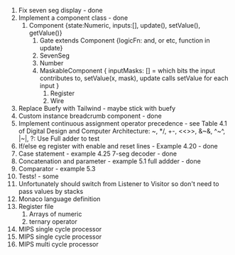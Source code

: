 1. Fix seven seg display - done
2. Implement a component class - done
   1. Component {state:Numeric, inputs:[], update(), setValue(), getValue()}
      1. Gate extends Component {logicFn: and, or etc, function in update}
      2. SevenSeg
      3. Number
      4. MaskableComponent { inputMasks: [] = which bits the input contributes to, setValue(x, mask), update calls setValue for each input }
         1. Register
         2. Wire
3. Replace Buefy with Tailwind - maybe stick with buefy
4. Custom instance breadcrumb component - done
5. Implement continuous assignment operator precedence - see Table 4.1 of Digital Design and Computer Architecture: ~, \*/, +-, <<>>, &~&, ^~^, |~|, ?: Use Full adder to test
6. If/else eg register with enable and reset lines - Example 4.20 - done
7. Case statement - example 4.25 7-seg decoder - done
8. Concatenation and parameter - example 5.1 full addder - done
9. Comparator - example 5.3
10. Tests! - some
11. Unfortunately should switch from Listener to Visitor so don't need to pass values by stacks
12. Monaco language definition
13. Register file
    1. Arrays of numeric
    2. ternary operator
13. MIPS single cycle processor
13. MIPS single cycle processor
13. MIPS multi cycle processor
